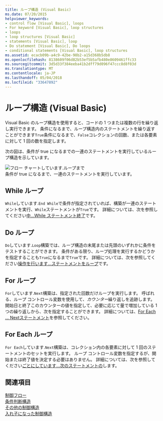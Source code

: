```yaml
---
title: ループ構造 (Visual Basic)
ms.date: 07/20/2015
helpviewer_keywords:
- control flow [Visual Basic], loops
- For keyword [Visual Basic], loop structures
- loops
- loop structures [Visual Basic]
- statements [Visual Basic], loop
- Do statement [Visual Basic], Do loops
- conditional statements [Visual Basic], loop structures
ms.assetid: ecacb09b-a4c9-42be-98b2-a15d368b5db8
ms.openlocfilehash: 8138609f06d82b53ef5b5afb480e8609461ffc33
ms.sourcegitcommit: 3d5d33f384eeba41b2dff79d096f47ccc8d8f03d
ms.translationtype: MT
ms.contentlocale: ja-JP
ms.lasthandoff: 05/04/2018
ms.locfileid: "33647892"
---
```

# <a name="loop-structures-visual-basic"></a>ループ構造 (Visual Basic)
Visual Basic のループ構造を使用すると、コードの 1 つまたは複数の行を繰り返し実行できます。 条件になるまで、ループ構造内のステートメントを繰り返すことができます`True`条件になるまで、`False`コレクションの回数、または各要素に対して 1 回の数を指定します。  
  
 次の図は、条件が true になるまでの一連のステートメントを実行しているループ構造を示しています。  
  
 ![フロー チャートしています.ループまで](../../../../visual-basic/programming-guide/language-features/control-flow/media/dountilloop.gif "DoUntilLoop")  
条件が true になるまで、一連のステートメントを実行しています。  
  
## <a name="while-loops"></a>While ループ  
 `While`しています.`End While`で条件が指定されていれば、構築が一連のステートメントを実行、`While`ステートメントが`True`です。 詳細については、次を参照してください[中...While ステートメント終了](../../../../visual-basic/language-reference/statements/while-end-while-statement.md)です。  
  
## <a name="do-loops"></a>Do ループ  
 `Do`しています.`Loop`構築では、ループ構造の末尾または先頭のいずれかに条件をテストすることができます。 条件がある限り、ループ処理を実行するかどうかを指定することも`True`になるまで`True`です。 詳細については、次を参照してください[操作を行います...ステートメントをループ](../../../../visual-basic/language-reference/statements/do-loop-statement.md)です。  
  
## <a name="for-loops"></a>For ループ  
 `For`しています.`Next`構築は、指定された回数だけループを実行します。 呼ばれる、ループ コントロール変数を使用して、*カウンター*繰り返しを追跡します。 開始日と終了このカウンターの値を指定して、必要に応じて量で増加している 1 つの繰り返しから、次を指定することができます。 詳細については、[For Each ... Nextステートメント](../../../../visual-basic/language-reference/statements/for-next-statement.md)を参照してください。  
  
## <a name="for-each-loops"></a>For Each ループ  
 `For Each`しています.`Next`構築は、コレクション内の各要素に対して 1 回のステートメントのセットを実行します。 ループ コントロール変数を指定するが、開始または終了値を決定する必要はありません。 詳細については、次を参照してください[ごとにしています...次のステートメントの](../../../../visual-basic/language-reference/statements/for-each-next-statement.md)します。  
  
## <a name="see-also"></a>関連項目  
 [制御フロー](../../../../visual-basic/programming-guide/language-features/control-flow/index.md)  
 [条件判断構造](../../../../visual-basic/programming-guide/language-features/control-flow/decision-structures.md)  
 [その他の制御構造](../../../../visual-basic/programming-guide/language-features/control-flow/other-control-structures.md)  
 [入れ子になった制御構造](../../../../visual-basic/programming-guide/language-features/control-flow/nested-control-structures.md)
